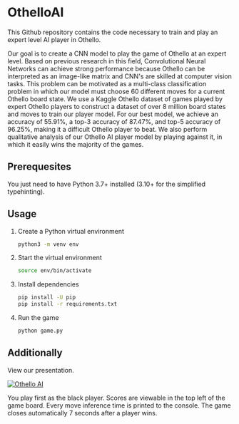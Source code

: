 # OthelloAI

This Github repository contains the code necessary to train and play an expert level AI player in Othello.

Our goal is to create a CNN model to play the game of Othello at an expert level. Based on previous research in this field,  Convolutional Neural Networks can achieve strong performance because Othello can be interpreted as an image-like matrix and CNN's are skilled at computer vision tasks. This problem can be motivated as a multi-class classification problem in which our model must choose 60 different moves for a current Othello board state. We use a Kaggle Othello dataset of games played by expert Othello players to construct a dataset of over 8 million board states and moves to train our player model. For our best model, we achieve an accuracy of 55.91\%, a top-3 accuracy of 87.47\%, and top-5 accuracy of 96.25\%, making it a difficult Othello player to beat. We also perform qualitative analysis of our Othello AI player model by playing against it, in which it easily wins the majority of the games. 

## Prerequesites

You just need to have Python 3.7+ installed (3.10+ for the simplified typehinting).

## Usage

1. Create a Python virtual environment

    ```bash
    python3 -m venv env
    ```

2. Start the virtual environment

    ```bash
    source env/bin/activate
    ```

3. Install dependencies

    ```bash
    pip install -U pip
    pip install -r requirements.txt
    ```

4. Run the game

    ```bash
    python game.py
    ```

## Additionally
View our presentation. 

[![Othello AI](https://img.youtube.com/vi/4uyaCkAwKLU/0.jpg)](https://www.youtube.com/watch?v=4uyaCkAwKLU)

You play first as the black player. Scores are viewable in the top left of the game board. Every move inference time is printed to the console. The game closes automatically 7 seconds after a player wins.
